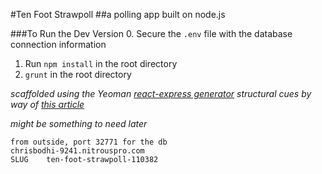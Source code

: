 #Ten Foot Strawpoll
##a polling app built on node.js

###To Run the Dev Version
0. Secure the `.env` file with the database connection information
1. Run `npm install` in the root directory
2. `grunt` in the root directory

_scaffolded using the Yeoman [react-express generator](https://github.com/JedWatson/generator-react-express)_
_structural cues by way of [this article](https://scotch.io/tutorials/build-a-real-time-twitter-stream-with-node-and-react-js)_


_might be something to need later_

    from outside, port 32771 for the db
    chrisbodhi-9241.nitrouspro.com
    SLUG    ten-foot-strawpoll-110382
